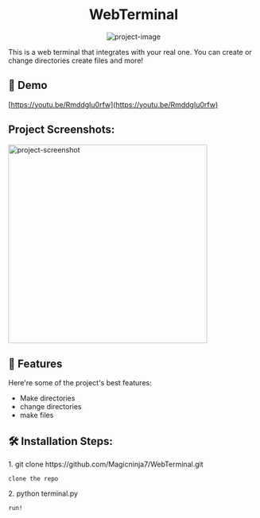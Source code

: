 <h1 align="center" id="title">WebTerminal</h1>

<p align="center"><img src="https://socialify.git.ci/Magicninja7/WebTerminal/image?language=1&amp;owner=1&amp;name=1&amp;stargazers=1&amp;theme=Light" alt="project-image"></p>

<p id="description">This is a web terminal that integrates with your real one. You can create or change directories create files and more!</p>

<h2>🚀 Demo</h2>

[https://youtu.be/RmddgIu0rfw](https://youtu.be/RmddgIu0rfw)

<h2>Project Screenshots:</h2>

<img src="https://cloud-dulowyf6u-hack-club-bot.vercel.app/0image.png" alt="project-screenshot" width="400" height="400/">

  
  
<h2>🧐 Features</h2>

Here're some of the project's best features:

*   Make directories
*   change directories
*   make files

<h2>🛠️ Installation Steps:</h2>

<p>1. git clone https://github.com/Magicninja7/WebTerminal.git</p>

```
clone the repo
```

<p>2. python terminal.py</p>

```
run!
```
